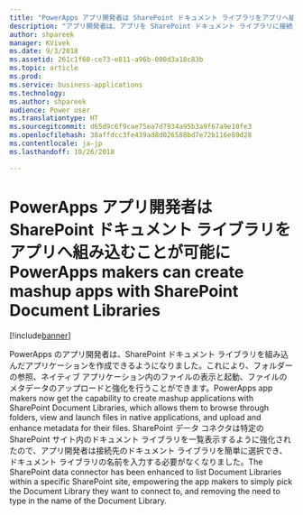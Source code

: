 ```yaml
---
title: "PowerApps アプリ開発者は SharePoint ドキュメント ライブラリをアプリへ組み込むことが可能に"
description: "アプリ開発者は、アプリを SharePoint ドキュメント ライブラリに接続して、アプリ ユーザーがフォルダーの参照、ファイルの表示、モバイルまたは Web 上のメタデータの編集を行えるマッシュアップ アプリケーションを構築できます。"
author: shpareek
manager: KVivek
ms.date: 9/3/2018
ms.assetid: 261c1f60-ce73-e811-a96b-000d3a18c83b
ms.topic: article
ms.prod: 
ms.service: business-applications
ms.technology: 
ms.author: shpareek
audience: Power user
ms.translationtype: HT
ms.sourcegitcommit: d65d9c6f9cae75ea7d7934a95b3a9f67a9e10fe3
ms.openlocfilehash: 38affdcc3fe439ad8d026588bd7e72b116e89d28
ms.contentlocale: ja-jp
ms.lasthandoff: 10/26/2018

---
```

# <a name="powerapps-makers-can-create-mashup-apps-with-sharepoint-document-libraries"></a><span data-ttu-id="4bda1-103">PowerApps アプリ開発者は SharePoint ドキュメント ライブラリをアプリへ組み込むことが可能に</span><span class="sxs-lookup"><span data-stu-id="4bda1-103">PowerApps makers can create mashup apps with SharePoint Document Libraries</span></span>


[!include[banner](../../includes/banner.md)]

<span data-ttu-id="4bda1-104">PowerApps のアプリ開発者は、SharePoint ドキュメント ライブラリを組み込んだアプリケーションを作成できるようになりました。これにより、フォルダーの参照、ネイティブ アプリケーション内のファイルの表示と起動、ファイルのメタデータのアップロードと強化を行うことができます。</span><span class="sxs-lookup"><span data-stu-id="4bda1-104">PowerApps app makers now get the capability to create mashup applications with SharePoint Document Libraries, which allows them to browse through folders, view and launch files in native applications, and upload and enhance metadata for their files.</span></span> <span data-ttu-id="4bda1-105">SharePoint データ コネクタは特定の SharePoint サイト内のドキュメント ライブラリを一覧表示するように強化されたので、アプリ開発者は接続先のドキュメント ライブラリを簡単に選択でき、ドキュメント ライブラリの名前を入力する必要がなくなりました。</span><span class="sxs-lookup"><span data-stu-id="4bda1-105">The SharePoint data connector has been enhanced to list Document Libraries within a specific SharePoint site, empowering the app makers to simply pick the Document Library they want to connect to, and removing the need to type in the name of the Document Library.</span></span>

